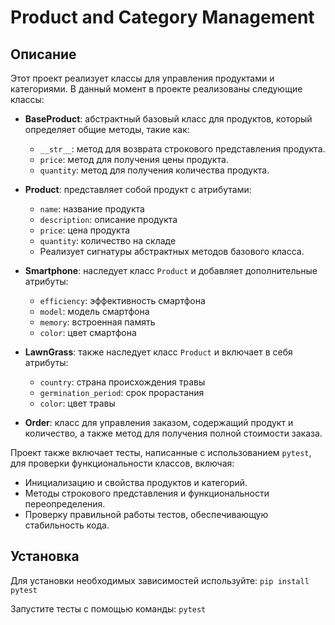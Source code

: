 # Product and Category Management

## Описание

Этот проект реализует классы для управления продуктами и категориями. В данный момент в проекте реализованы следующие классы:

- **BaseProduct**: абстрактный базовый класс для продуктов, который определяет общие методы, такие как:
  - `__str__`: метод для возврата строкового представления продукта.
  - `price`: метод для получения цены продукта.
  - `quantity`: метод для получения количества продукта.

- **Product**: представляет собой продукт с атрибутами:
  - `name`: название продукта
  - `description`: описание продукта
  - `price`: цена продукта
  - `quantity`: количество на складе
  - Реализует сигнатуры абстрактных методов базового класса.

- **Smartphone**: наследует класс `Product` и добавляет дополнительные атрибуты:
  - `efficiency`: эффективность смартфона
  - `model`: модель смартфона
  - `memory`: встроенная память
  - `color`: цвет смартфона

- **LawnGrass**: также наследует класс `Product` и включает в себя атрибуты:
  - `country`: страна происхождения травы
  - `germination_period`: срок прорастания
  - `color`: цвет травы

- **Order**: класс для управления заказом, содержащий продукт и количество, а также метод для получения полной стоимости заказа.

Проект также включает тесты, написанные с использованием `pytest`, для проверки функциональности классов, включая:
- Инициализацию и свойства продуктов и категорий.
- Методы строкового представления и функциональности переопределения.
- Проверку правильной работы тестов, обеспечивающую стабильность кода.

## Установка

Для установки необходимых зависимостей используйте: `pip install pytest`

Запустите тесты с помощью команды: `pytest`